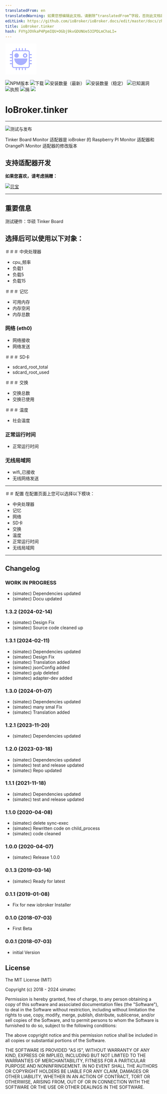 ```yaml
---
translatedFrom: en
translatedWarning: 如果您想编辑此文档，请删除“translatedFrom”字段，否则此文档将再次自动翻译
editLink: https://github.com/ioBroker/ioBroker.docs/edit/master/docs/zh-cn/adapterref/iobroker.tinker/README.md
title: ioBroker.tinker
hash: FVYgJOVkaP4PpmIQU+OGbj9kvGDUNUe53IPDLmChaLI=
---
```

![标识](../../../en/adapterref/iobroker.tinker/admin/tinker.png)

![NPM版本](http://img.shields.io/npm/v/iobroker.tinker.svg)
![下载](https://img.shields.io/npm/dm/iobroker.tinker.svg)
![安装数量（最新）](http://iobroker.live/badges/tinker-installed.svg)
![安装数量（稳定）](http://iobroker.live/badges/tinker-stable.svg)
![已知漏洞](https://snyk.io/test/github/simatec/ioBroker.tinker/badge.svg)
![执照](https://img.shields.io/github/license/simatec/ioBroker.tinker?style=flat)
![捐](https://img.shields.io/badge/paypal-donate%20|%20spenden-blue.svg)
![](https://img.shields.io/static/v1?label=Sponsor&message=%E2%9D%A4&logo=GitHub&color=%23fe8e86)

# IoBroker.tinker
---

![测试与发布](https://github.com/simatec/ioBroker.tinker/workflows/Test%20and%20Release/badge.svg)

Tinker Board Monitor 适配器是 ioBroker 的 Raspberry PI Monitor 适配器和 OrangePi Monitor 适配器的修改版本

## 支持适配器开发
**如果您喜欢，请考虑捐赠：**

[![贝宝](https://www.paypalobjects.com/en_US/DK/i/btn/btn_donateCC_LG.gif)](https://paypal.me/mk1676)

---

## 重要信息
测试硬件：华硕 Tinker Board

## 选择后可以使用以下对象：
＃＃＃ 中央处理器
* cpu_频率
* 负载1
* 负载5
* 负载15

＃＃＃ 记忆
* 可用内存
* 内存空闲
* 内存总数

### 网络 (eth0)
* 网络接收
* 网络发送

＃＃＃ SD卡
* sdcard_root_total
* sdcard_root_used

＃＃＃ 交换
* 交换总数
* 交换已使用

＃＃＃ 温度
* 社会温度

### 正常运行时间
* 正常运行时间

### 无线局域网
* wifi_已接收
* 无线网络发送

---

＃＃ 配置
在配置页面上您可以选择以下模块：

* 中央处理器
* 记忆
* 网络
* SD卡
* 交换
* 温度
* 正常运行时间
* 无线局域网

---

## Changelog
<!-- ### __WORK IN PROGRESS__ -->
### __WORK IN PROGRESS__
* (simatec) Dependencies updated
* (simatec) Docu updated

### 1.3.2 (2024-02-14)
* (simatec) Design Fix
* (simatec) Source code cleaned up

### 1.3.1 (2024-02-11)
* (simatec) Dependencies updated
* (simatec) Design Fix
* (simatec) Translation added
* (simatec) jsonConfig added
* (simatec) gulp deleted
* (simatec) adapter-dev added

### 1.3.0 (2024-01-07)
* (simatec) Dependencies updated
* (simatec) many smal Fix
* (simatec) Translation added

### 1.2.1 (2023-11-20)
* (simatec) Dependencies updated

### 1.2.0 (2023-03-18)
* (simatec) Dependencies updated
* (simatec) test and release updated
* (simatec) Repo updated

### 1.1.1 (2021-11-18)
* (simatec) Dependencies updated
* (simatec) test and release updated

### 1.1.0 (2020-04-08)
* (simatec) delete sync-exec
* (simatec) Rewritten code on child_process
* (simatec) code cleaned

### 1.0.0 (2020-04-07)
* (simatec) Release 1.0.0

### 0.1.3 (2019-03-14)
* (simatec) Ready for latest

### 0.1.1 (2019-01-08)
* Fix for new iobroker Installer

### 0.1.0 (2018-07-03)
* First Beta

### 0.0.1 (2018-07-03)
* initial Version

## License

The MIT License (MIT)

Copyright (c) 2018 - 2024 simatec

Permission is hereby granted, free of charge, to any person obtaining a copy
of this software and associated documentation files (the "Software"), to deal
in the Software without restriction, including without limitation the rights
to use, copy, modify, merge, publish, distribute, sublicense, and/or sell
copies of the Software, and to permit persons to whom the Software is
furnished to do so, subject to the following conditions:

The above copyright notice and this permission notice shall be included in
all copies or substantial portions of the Software.

THE SOFTWARE IS PROVIDED "AS IS", WITHOUT WARRANTY OF ANY KIND, EXPRESS OR
IMPLIED, INCLUDING BUT NOT LIMITED TO THE WARRANTIES OF MERCHANTABILITY,
FITNESS FOR A PARTICULAR PURPOSE AND NONINFRINGEMENT. IN NO EVENT SHALL THE
AUTHORS OR COPYRIGHT HOLDERS BE LIABLE FOR ANY CLAIM, DAMAGES OR OTHER
LIABILITY, WHETHER IN AN ACTION OF CONTRACT, TORT OR OTHERWISE, ARISING FROM,
OUT OF OR IN CONNECTION WITH THE SOFTWARE OR THE USE OR OTHER DEALINGS IN
THE SOFTWARE.